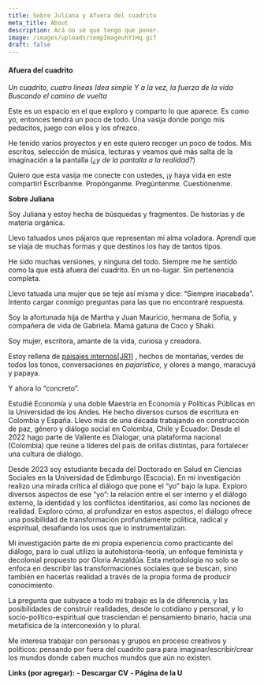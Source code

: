 ```yaml
---
title: Sobre Juliana y Afuera del cuadrito
meta_title: About
description: Acá no sé qué tengo que poner.
image: /images/uploads/tempImageuhY1Hq.gif
draft: false
---
```


#### **Afuera del cuadrito**

_Un cuadrito, cuatro líneas_
_Idea simple_
_Y a la vez, la fuerza de la vida_
_Buscando el camino de vuelta_

Este es un espacio en el que exploro y comparto lo que aparece.
Es como yo, entonces tendrá un poco de todo.
Una vasija donde pongo mis pedacitos, juego con ellos y los ofrezco.

He tenido varios proyectos y en este quiero recoger un poco de todos.
Mis escritos, selección de música, lecturas y veamos qué más salta de la imaginación a la pantalla (_¿y de la pantalla a la realidad?_)

Quiero que esta vasija me conecte con ustedes, ¡y haya vida en este compartir!
Escríbanme. Propónganme. Pregúntenme. Cuestiónenme.

**Sobre Juliana**

Soy Juliana y estoy hecha de búsquedas y fragmentos.
De historias y de materia orgánica.

Llevo tatuados unos pájaros que representan mi alma voladora.
Aprendí que se viaja de muchas formas y que destinos los hay de tantos tipos.

He sido muchas versiones, y ninguna del todo.
Siempre me he sentido como la que está afuera del cuadrito.
En un no-lugar.
Sin pertenencia completa.

Llevo tatuada una mujer que se teje así misma y dice: “Siempre inacabada”.
Intento cargar conmigo preguntas para las que no encontraré respuesta.

Soy la afortunada hija de Martha y Juan Mauricio,
hermana de Sofía,
y compañera de vida de Gabriela.
Mamá gatuna de Coco y Shaki.

Soy mujer, escritora, amante de la vida, curiosa y creadora.

Estoy rellena de [paisajes internos]()[[JR1]](applewebdata://8212F160-855B-47D3-9B75-A6A36C590BA2#_msocom_1) ,
hechos de montañas,
verdes de todos los tonos,
conversaciones en _pajarístico,_
y olores a mango, maracuyá y papaya.

Y ahora lo “concreto”.

Estudié Economía y una doble Maestría en Economía y Políticas Públicas en la Universidad de los Andes. He hecho diversos cursos de escritura en Colombia y España. Llevo más de una década trabajando en construcción de paz, género y diálogo social en Colombia, Chile y Ecuador. Desde el 2022 hago parte de Valiente es Dialogar, una plataforma nacional (Colombia) que reúne a líderes del país de orillas distintas, para fortalecer una cultura de diálogo.

Desde 2023 soy estudiante becada del Doctorado en Salud en Ciencias Sociales en la Universidad de Edimburgo (Escocia). En mi investigación realizo una mirada crítica al diálogo que pone el “yo” bajo la lupa. Exploro diversos aspectos de ese “yo”: la relación entre el ser interno y el diálogo externo, la identidad y los conflictos identitarios, así como las nociones de realidad. Exploro cómo, al profundizar en estos aspectos, el diálogo ofrece una posibilidad de transformación profundamente política, radical y espiritual, desafiando los usos que lo instrumentalizan.

Mi investigación parte de mi propia experiencia como practicante del diálogo, para lo cual utilizo la autohistoria-teoría, un enfoque feminista y decolonial propuesto por Gloria Anzaldúa. Esta metodología no solo se enfoca en describir las transformaciones sociales que se buscan, sino también en hacerlas realidad a través de la propia forma de producir conocimiento.

La pregunta que subyace a todo mi trabajo es la de diferencia, y las posibilidades de construir realidades, desde lo cotidiano y personal, y lo socio-político-espiritual que trasciendan el pensamiento binario, hacia una metafísica de la interconexión y lo plural.

Me interesa trabajar con personas y grupos en proceso creativos y políticos: pensando por fuera del cuadrito para para imaginar/escribir/crear los mundos donde caben muchos mundos que aún no existen.

**Links (por agregar):**
**- Descargar CV**
**- Página de la U**
